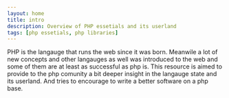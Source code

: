 ```yaml
---
layout: home
title: intro
description: Overview of PHP essetials and its userland
tags: [php essetials, php libraries]  
---
```

PHP is the langauge that runs the web since it was born. 
Meanwile a lot of new concepts and other langauges as well was introduced to the web and some of them are at least as successful as php is.
This resource is aimed to provide to the php comunity a bit deeper insight in the langauge state and its userland. And tries to encourage to write a better software on a php base.




